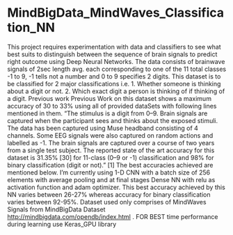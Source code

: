 # MindBigData_MindWaves_Classification_NN
This project requires experimentation with data and classifiers to see what best suits to distinguish between the sequence of brain signals to predict right outcome using Deep Neural Networks. The data consists of brainwave signals of 2sec length avg. each corresponding to one of the 11 total classes -1 to 9, -1 tells not a number and 0 to 9 specifies 2 digits. This dataset is to be classified for 2 major classifications i.e. 1. Whether someone is thinking about a digit or not. 2. Which exact digit a person is thinking of if thinking of a digit. Previous work Previous Work on this dataset shows a maximum accuracy of 30 to 33% using all of provided dataSets with following lines mentioned in them. “The stimulus is a digit from 0–9. Brain signals are captured when the participant sees and thinks about the exposed stimuli. The data has been captured using Muse headband consisting of 4 channels. Some EEG signals were also captured on random actions and labelled as -1. The brain signals are captured over a course of two years from a single test subject. The reported state of the art accuracy for this dataset is 31.35% [30] for 11-class (0–9 or -1) classification and 98% for binary classification (digit or not).” [1] The best accuracies achieved are mentioned below. I’m currently using 1-D CNN with a batch size of 256 elements with average pooling and at final stages Dense NN with relu as activation function and adam optimizer. This best accuracy achieved by this NN varies between 26-27% whereas accuracy for binary classification varies between 92-95%. Dataset used only comprises of MindWaves Signals from MindBigData Dataset http://mindbigdata.com/opendb/index.html . FOR BEST time performance during learning use Keras_GPU library
